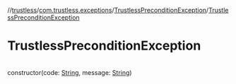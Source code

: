 //[trustless](../../../index.md)/[com.trustless.exceptions](../index.md)/[TrustlessPreconditionException](index.md)/[TrustlessPreconditionException](-trustless-precondition-exception.md)

# TrustlessPreconditionException

\
constructor(code: [String](https://kotlinlang.org/api/latest/jvm/stdlib/kotlin/-string/index.html), message: [String](https://kotlinlang.org/api/latest/jvm/stdlib/kotlin/-string/index.html))
